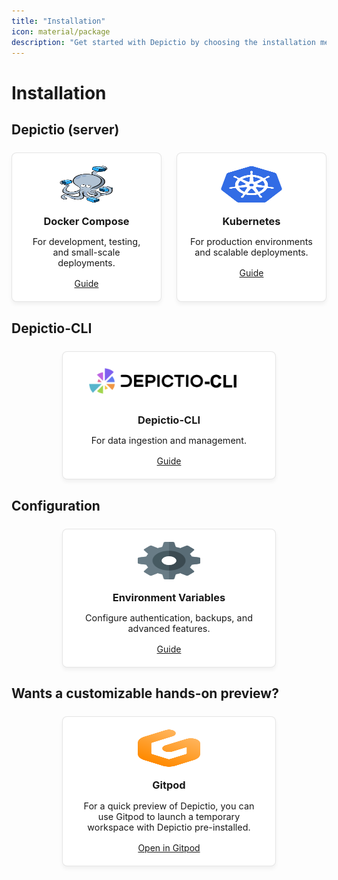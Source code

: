 ```yaml
---
title: "Installation"
icon: material/package
description: "Get started with Depictio by choosing the installation method that best suits your needs."
---
```


# Installation



## Depictio (server)

<div class="installation-grid">
  <div class="installation-card">
    <img src="../assets/docker-compose.webp" alt="Docker Compose" class="card-logo" width="100px">
    <h3>Docker Compose</h3>
    <p>For development, testing, and small-scale deployments.</p>
    <a href="docker/" class="md-button md-button--primary">Guide</a>
  </div>

  <div class="installation-card">
    <img src="../assets/kubernetes.png" alt="Kubernetes" class="card-logo" width="100px">
    <h3>Kubernetes</h3>
    <p>For production environments and scalable deployments.</p>
    <a href="kubernetes/" class="md-button md-button--primary">Guide</a>
  </div>
</div>

## Depictio-CLI

<div class="cli-container">
  <div class="installation-card">
    <img src="../assets/depictio-cli.png" alt="Depictio CLI" class="card-logo">
    <h3>Depictio-CLI</h3>
    <p>For data ingestion and management.</p>
    <a href="cli/" class="md-button md-button--primary">Guide</a>
  </div>
</div>

## Configuration

<div class="cli-container">
  <div class="installation-card">
    <img src="../assets/configuration.png" alt="Depictio Configuration" class="card-logo" width="100px">
    <h3>Environment Variables</h3>
    <p>Configure authentication, backups, and advanced features.</p>
    <a href="configuration/" class="md-button md-button--primary">Guide</a>
  </div>
</div>

## Wants a customizable hands-on preview?

<div class="cli-container">
  <div class="installation-card">
    <img src="../images/gitpod-logo-mark.svg" alt="Gitpod Logo" class="card-logo" width="100px">
    <h3>Gitpod</h3>
    <p>For a quick preview of Depictio, you can use Gitpod to launch a temporary workspace with Depictio pre-installed.</p>
    <a href="https://gitpod.io/#https://github.com/depictio/depictio/releases/latest" class="md-button md-button--primary">Open in Gitpod</a>
  </div>
</div>


<style>
/* Installation Cards Grid */
.installation-grid {
  display: flex;
  justify-content: center;
  gap: 1.5rem;
  margin: 1.5rem 0;
}

.installation-card {
  flex: 0 1 300px;
  padding: 1.25rem;
  border-radius: 8px;
  border: 1px solid rgba(0,0,0,0.1);
  box-shadow: 0 4px 6px rgba(0,0,0,0.05);
  text-align: center;
  background-color: white;
}

.card-logo {
  height: 60px;
  margin-bottom: 1rem;
}

.installation-card h3 {
  margin-top: 0;
  margin-bottom: 0.5rem;
}

.installation-card p {
  color: var(--md-default-fg-color--light);
  margin-bottom: 1rem;
  font-size: 0.9rem;
}

/* CLI Container */
.cli-container {
  display: flex;
  justify-content: center;
  margin: 1.5rem 0;
}

.cli-container .installation-card {
  max-width: 300px;
}

@media (max-width: 650px) {
  .installation-grid {
    flex-direction: column;
    align-items: center;
  }

  .installation-card {
    width: 100%;
    max-width: 300px;
  }
}
</style>
